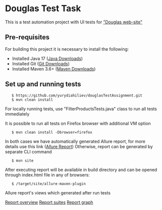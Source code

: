 # Douglas Test Task

This is a test automation project with UI tests for ["Douglas web-site"](https://www.douglas.de/)

## Pre-requisites

For building this project it is necessary to install the following:

- Installed Java 17 ([Java Downloads](https://www.oracle.com/java/technologies/javase/jdk17-archive-downloads.html))
- Installed Git ([Git Downloads](https://git-scm.com/downloads))
- Installed Maven 3.6+ ([Maven Downloads](https://maven.apache.org/download.cgi))

## Set up and running tests

```
   $ https://github.com/yurydiahiliev/douglasTestAssignment.git
   $ mvn clean install
```

For locally running tests, use "FilterProductsTests.java" class to run all tests immediately

It is possible to run all tests on Firefox browser with additional VM option

```
   $ mvn clean install -Dbrowser=firefox
```

In both cases we have automatically generated Allure report, for more details use this link
([Allure Report](https://docs.qameta.io/allure/))
Otherwise, report can be generated by separate CLI command

```
   $ mvn site
```
After executing report will be available in build directory and can be opened through index.html file in any of browsers:
```
   $ /target/site/allure-maven-plugin
```

Allure report's views which generated after run tests

[Report overview](https://imgur.com/a/o7iexDO)
[Report suites](https://imgur.com/a/CnoD6J3)
[Report graph](https://imgur.com/a/qgl2vyV)